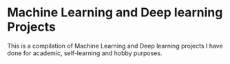 # Machine Learning and Deep learning Projects
This is a compilation of Machine Learning and Deep learning projects I have done for academic, self-learning and hobby purposes.
